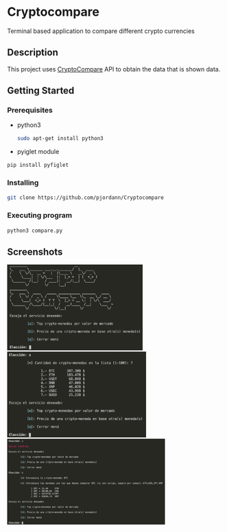 # Cryptocompare

Terminal based application to compare different crypto currencies

## Description

This project uses [CryptoCompare](https://min-api.cryptocompare.com/documentation) API  to obtain the data that is shown data.

## Getting Started

### Prerequisites

* python3
  ```sh
  sudo apt-get install python3
  ```
* pyiglet module
```sh
pip install pyfiglet
```

### Installing

```sh
git clone https://github.com/pjordann/Cryptocompare
```

### Executing program
```sh
python3 compare.py
```

## Screenshots
<p float="left">
  <img src="https://github.com/pjordann/Cryptocompare/blob/main/images/1.png" height="200" />
  <img src="https://github.com/pjordann/Cryptocompare/blob/main/images/2.png" height="200" />
  <img src="https://github.com/pjordann/Cryptocompare/blob/main/images/3.png" height="200" />
</p>